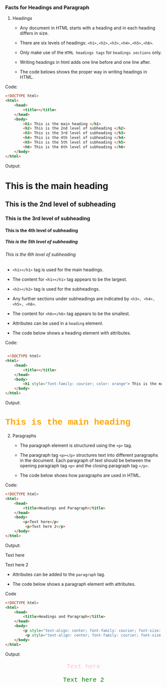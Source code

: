 ### Facts for Headings and Paragraph

1. Headings

    - Any document in HTML starts with a heading and in each heading differs in size.
    - There are six levels of headings: `<h1>,<h2>,<h3>,<h4>,<h5>,<h6>`.

    - Only make use of the `HTML headings tags` for `headings sections` only. 

    - Writing headings in html adds one line before and one line after. 

    - The code belows shows the proper way in writing headings in HTML.

Code: 
```html
<!DOCTYPE html>
<html>
    <head>
        <title></title>
    </head>
    <body>
        <h1> This is the main heading </h1>
        <h2> This is the 2nd level of subheading </h2>
        <h3> This is the 3rd level of subheading </h3>
        <h4> This is the 4th level of subheading </h4>
        <h5> This is the 5th level of subheading </h5>
        <h6> This is the 6th level of subheading </h6>
    </body>
</html>

```

Output: 

<!DOCTYPE html>
<html>
    <head>
        <title></title>
    </head>
    <body>
        <h1> This is the main heading </h1>
        <h2> This is the 2nd level of subheading </h2>
        <h3> This is the 3rd level of subheading </h3>
        <h4> This is the 4th level of subheading </h4>
        <h5> This is the 5th level of subheading </h5>
        <h6> This is the 6th level of subheading </h6>
    </body>
</html>


- `<h1></h1>` tag is used for the main headings. 
     
- The content for `<h1></h1>` tag appears to be the largest.

- `<h2></h2>` tag is used for the subheadings.

- Any further sections under subheadings are indicated by `<h3>, <h4>, <h5>, <h6>`.
    
- The content for `<h6></h6>` tag appears to be the smallest. 

- Attributes can be used in a `heading` element.

- The code below shows a heading element with attributes. 
    
 Code:
```html

 <!DOCTYPE html>
<html>
    <head>
        <title></title>
    </head>
    <body>
        <h1 style="font-family: courier; color: orange"> This is the main heading </h1>
    </body>
</html>

```
Output:

 <!DOCTYPE html>
<html>
    <head>
        <title></title>
    </head>
    <body>
        <h1 style="font-family: courier; color: orange"> This is the main heading </h1>
    </body>
</html>

2. Paragraphs

    - The paragraph element is structured using the `<p>` tag.

    - The paragraph tag `<p></p>` structures text into different paragraphs in the document. Each paragraph of text should be between the opening paragraph tag `<p>` and the closing paragraph tag `</p>`.

    - The code below shows how paragraphs are used in HTML.

Code:
```html
<!DOCTYPE html>
<html>
    <head>
        <title>Headings and Paragraph</title>
    </head>
    <body>
        <p>Text here</p>
         <p>Text here 2</p>
    </body>
</html>

```
Output:

<!DOCTYPE html>
<html>
    <head>
        <title>Headings and Paragraph</title>
    </head>
    <body>
        <p>Text here</p>
         <p>Text here 2</p>
    </body>
</html>

- Attributes can be added to the `paragraph` tag.

- The code below shows a paragraph element with attributes.

Code
```html
<!DOCTYPE html>
<html>
    <head>
        <title>Headings and Paragraph</title>
    </head>
    <body>
        <p style="text-align: center; font-family: courier; font-size: 20px; color: pink">Text here</p>
         <p style="text-align: center; font-family: courier; font-size: 20px; color: green">Text here 2</p>
    </body>
</html>

 ```
Output:

<!DOCTYPE html>
<html>
    <head>
        <title>Headings and Paragraph</title>
    </head>
    <body>
        <p style="text-align: center; font-family: courier; font-size: 20px; color: pink">Text here</p>
         <p style="text-align: center; font-family: courier; font-size: 20px; color: green">Text here 2</p>
    </body>
</html>



   
    